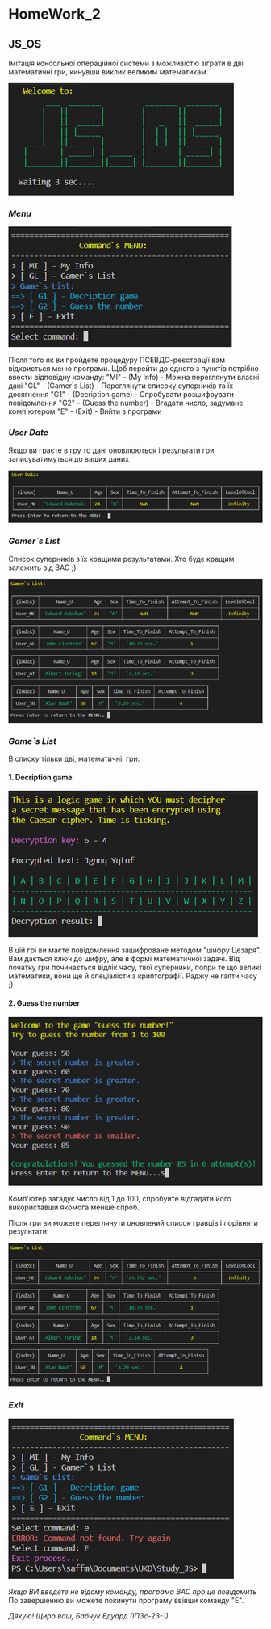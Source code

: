 # HomeWork_2

## JS_OS
Імітація консольної операційної системи з можливістю зіграти в дві математичні гри, кинувши виклик великим математикам.

![](https://github.com/Eduard-Babchuk/HomeWork_2/blob/main/Photo/JS_OS.png)
### ___Menu___

![Вигляд Меню](https://github.com/Eduard-Babchuk/HomeWork_2/blob/main/Photo/MENU.png)

Після того як ви пройдете процедуру ПСЕВДО-реєстрації вам відкриється меню програми. Щоб перейти до одного з пунктів потрібно ввести відповідну команду:
"MI" - (My Info) - Можна переглянути власні дані
"GL" - (Gamer`s List) - Переглянути списоку суперників та їх досягнення
"G1" - (Decription game) - Спробувати розшифрувати повідомлення
"G2" - (Guess the number) - Вгадати число, задумане комп'ютером
"E" - (Exit) - Вийти з програми

### ___User Date___

Якщо ви граєте в гру то дані оновлюються і результати гри записуватимуться до ваших даних

![Вигляд таблиць з інформацією про користувача](https://github.com/Eduard-Babchuk/HomeWork_2/blob/main/Photo/MyInfo.png)

### ___Gamer`s List___

Список суперників з їх кращими результатами. Хто буде кращим залежить від ВАС ;)

![Список гравців](https://github.com/Eduard-Babchuk/HomeWork_2/blob/main/Photo/Gamer%60sList.png)

### ___Game`s List___

В списку тільки дві, математичні, гри:

#### __1. Decription game__

![Вигляд "Decription game"](https://github.com/Eduard-Babchuk/HomeWork_2/blob/main/Photo/DecriptionGame.png)

В цій грі ви маєте повідомлення зашифроване методом "шифру Цезаря". Вам дається ключ до шифру, але в формі математичної задачі. Від початку гри починається відлік часу, твої суперники, попри те що великі математики, вони ще й спеціалісти з криптографії. Раджу не гаяти часу ;)

#### __2. Guess the number__

![Вигляд "Guess the number"](https://github.com/Eduard-Babchuk/HomeWork_2/blob/main/Photo/GuessTheNumber.png)

Комп'ютер загадує число від 1 до 100, спробуйте відгадати його використавши якомога менше спроб.

Після гри ви можете переглянути оновлений список гравців і порівняти результати:

![](https://github.com/Eduard-Babchuk/HomeWork_2/blob/main/Photo/Score.png)

### ___Exit___

![](https://github.com/Eduard-Babchuk/HomeWork_2/blob/main/Photo/FinishMENU.png)

_Якщо ВИ введете не відому команду, програма ВАС про це повідомить_
По завершенню ви можете покинути програму ввівши команду "E". 

_Дякую! Щиро ваш, Бабчук Едуард (ІПЗс-23-1)_
